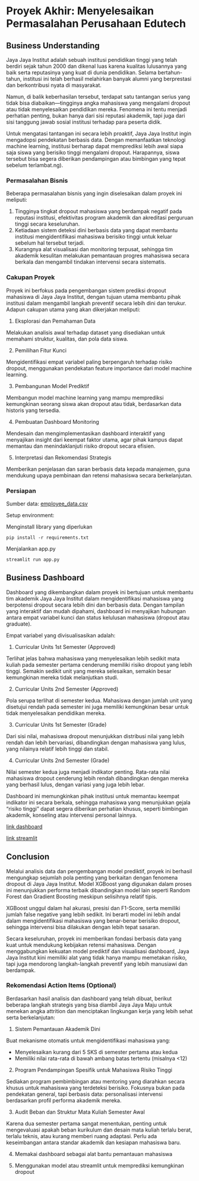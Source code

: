 # Proyek Akhir: Menyelesaikan Permasalahan Perusahaan Edutech

## Business Understanding

Jaya Jaya Institut adalah sebuah institusi pendidikan tinggi yang telah berdiri sejak tahun 2000 dan dikenal luas karena kualitas lulusannya yang baik serta reputasinya yang kuat di dunia pendidikan. Selama bertahun-tahun, institusi ini telah berhasil melahirkan banyak alumni yang berprestasi dan berkontribusi nyata di masyarakat.

Namun, di balik keberhasilan tersebut, terdapat satu tantangan serius yang tidak bisa diabaikan—tingginya angka mahasiswa yang mengalami dropout atau tidak menyelesaikan pendidikan mereka. Fenomena ini tentu menjadi perhatian penting, bukan hanya dari sisi reputasi akademik, tapi juga dari sisi tanggung jawab sosial institusi terhadap para peserta didik.

Untuk mengatasi tantangan ini secara lebih proaktif, Jaya Jaya Institut ingin mengadopsi pendekatan berbasis data. Dengan memanfaatkan teknologi machine learning, institusi berharap dapat memprediksi lebih awal siapa saja siswa yang berisiko tinggi mengalami dropout. Harapannya, siswa tersebut bisa segera diberikan pendampingan atau bimbingan yang tepat sebelum terlambat.ng).

### Permasalahan Bisnis

Beberapa permasalahan bisnis yang ingin diselesaikan dalam proyek ini meliputi:
1. Tingginya tingkat dropout mahasiswa yang berdampak negatif pada reputasi institusi, efektivitas program akademik dan akreditasi perguruan tinggi secara keseluruhan.
2. Ketiadaan sistem deteksi dini berbasis data yang dapat membantu institusi mengidentifikasi mahasiswa berisiko tinggi untuk keluar sebelum hal tersebut terjadi.
3. Kurangnya alat visualisasi dan monitoring terpusat, sehingga tim akademik kesulitan melakukan pemantauan progres mahasiswa secara berkala dan mengambil tindakan intervensi secara sistematis.

### Cakupan Proyek

Proyek ini berfokus pada pengembangan sistem prediksi dropout mahasiswa di Jaya Jaya Institut, dengan tujuan utama membantu pihak institusi dalam mengambil langkah preventif secara lebih dini dan terukur. Adapun cakupan utama yang akan dikerjakan meliputi:

1. Eksplorasi dan Pemahaman Data

Melakukan analisis awal terhadap dataset yang disediakan untuk memahami struktur, kualitas, dan pola data siswa.

2. Pemilihan Fitur Kunci

Mengidentifikasi empat variabel paling berpengaruh terhadap risiko dropout, menggunakan pendekatan feature importance dari model machine learning.

3. Pembangunan Model Prediktif

Membangun model machine learning yang mampu memprediksi kemungkinan seorang siswa akan dropout atau tidak, berdasarkan data historis yang tersedia.

4. Pembuatan Dashboard Monitoring

Mendesain dan mengimplementasikan dashboard interaktif yang menyajikan insight dari keempat faktor utama, agar pihak kampus dapat memantau dan menindaklanjuti risiko dropout secara efisien.

5. Interpretasi dan Rekomendasi Strategis

Memberikan penjelasan dan saran berbasis data kepada manajemen, guna mendukung upaya pembinaan dan retensi mahasiswa secara berkelanjutan.

### Persiapan

Sumber data: [employee_data.csv](https://docs.google.com/spreadsheets/d/1HckF1BG0nwB1-E8VyyCY6xwRib2-KIlnA2LwmMrJ3Wc/edit?usp=sharing)

Setup environment:

Menginstall library yang diperlukan

```
pip install -r requirements.txt
```

Menjalankan app.py
```
streamlit run app.py
```

## Business Dashboard

Dashboard yang dikembangkan dalam proyek ini bertujuan untuk membantu tim akademik Jaya Jaya Institut dalam mengidentifikasi mahasiswa yang berpotensi dropout secara lebih dini dan berbasis data. Dengan tampilan yang interaktif dan mudah dipahami, dashboard ini menyajikan hubungan antara empat variabel kunci dan status kelulusan mahasiswa (dropout atau graduate).

Empat variabel yang divisualisasikan adalah:

1. Curricular Units 1st Semester (Approved)

Terlihat jelas bahwa mahasiswa yang menyelesaikan lebih sedikit mata kuliah pada semester pertama cenderung memiliki risiko dropout yang lebih tinggi. Semakin sedikit unit yang mereka selesaikan, semakin besar kemungkinan mereka tidak melanjutkan studi.

2. Curricular Units 2nd Semester (Approved)

Pola serupa terlihat di semester kedua. Mahasiswa dengan jumlah unit yang disetujui rendah pada semester ini juga memiliki kemungkinan besar untuk tidak menyelesaikan pendidikan mereka.

3. Curricular Units 1st Semester (Grade)

Dari sisi nilai, mahasiswa dropout menunjukkan distribusi nilai yang lebih rendah dan lebih bervariasi, dibandingkan dengan mahasiswa yang lulus, yang nilainya relatif lebih tinggi dan stabil.

4. Curricular Units 2nd Semester (Grade)

Nilai semester kedua juga menjadi indikator penting. Rata-rata nilai mahasiswa dropout cenderung lebih rendah dibandingkan dengan mereka yang berhasil lulus, dengan variasi yang juga lebih lebar.

Dashboard ini memungkinkan pihak institusi untuk memantau keempat indikator ini secara berkala, sehingga mahasiswa yang menunjukkan gejala “risiko tinggi” dapat segera diberikan perhatian khusus, seperti bimbingan akademik, konseling atau intervensi personal lainnya.



[link dashboard](https://lookerstudio.google.com/s/nySOftuM4F4)

[link streamlit](https://proyek-machine-learning-terapan-1-rzs7r3ink57xerr7xrfzjf.streamlit.app/)

## Conclusion

Melalui analisis data dan pengembangan model prediktif, proyek ini berhasil mengungkap sejumlah pola penting yang berkaitan dengan fenomena dropout di Jaya Jaya Institut. Model XGBoost yang digunakan dalam proses ini menunjukkan performa terbaik dibandingkan model lain seperti Random Forest dan Gradient Boosting meskipun selisihnya relatif tipis.

XGBoost unggul dalam hal akurasi, presisi dan F1-Score, serta memiliki jumlah false negative yang lebih sedikit. Ini berarti model ini lebih andal dalam mengidentifikasi mahasiswa yang benar-benar berisiko dropout, sehingga intervensi bisa dilakukan dengan lebih tepat sasaran.

Secara keseluruhan, proyek ini memberikan fondasi berbasis data yang kuat untuk mendukung kebijakan retensi mahasiswa. Dengan menggabungkan kekuatan model prediktif dan visualisasi dashboard, Jaya Jaya Institut kini memiliki alat yang tidak hanya mampu memetakan risiko, tapi juga mendorong langkah-langkah preventif yang lebih manusiawi dan berdampak.

### Rekomendasi Action Items (Optional)

Berdasarkan hasil analisis dan dashboard yang telah dibuat, berikut beberapa langkah strategis yang bisa diambil Jaya Jaya Maju untuk menekan angka attrition dan menciptakan lingkungan kerja yang lebih sehat serta berkelanjutan:

1. Sistem Pemantauan Akademik Dini

Buat mekanisme otomatis untuk mengidentifikasi mahasiswa yang:
- Menyelesaikan kurang dari 5 SKS di semester pertama atau kedua
- Memiliki nilai rata-rata di bawah ambang batas tertentu (misalnya <12)

2. Program Pendampingan Spesifik untuk Mahasiswa Risiko Tinggi

Sediakan program pembimbingan atau mentoring yang diarahkan secara khusus untuk mahasiswa yang terdeteksi berisiko. Fokusnya bukan pada pendekatan general, tapi berbasis data: personalisasi intervensi berdasarkan profil performa akademik mereka.

3. Audit Beban dan Struktur Mata Kuliah Semester Awal

Karena dua semester pertama sangat menentukan, penting untuk mengevaluasi apakah beban kurikulum dan desain mata kuliah terlalu berat, terlalu teknis, atau kurang memberi ruang adaptasi. Perlu ada keseimbangan antara standar akademik dan kesiapan mahasiswa baru.

4. Memakai dashboard sebagai alat bantu pemantauan mahasiswa

5. Menggunakan model atau streamlit untuk memprediksi kemungkinan dropout
